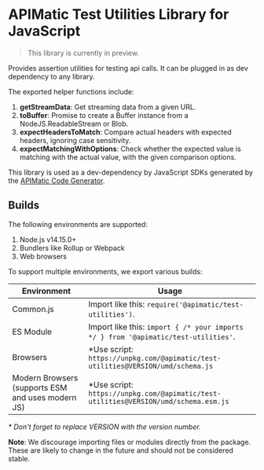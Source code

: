 # APIMatic Test Utilities Library for JavaScript

> This library is currently in preview.

Provides assertion utilities for testing api calls. It can be plugged in as dev dependency to any library.

The exported helper functions include:

1. **getStreamData**: Get streaming data from a given URL.
2. **toBuffer**: Promise to create a Buffer instance from a NodeJS.ReadableStream or Blob.
3. **expectHeadersToMatch**: Compare actual headers with expected headers, ignoring case sensitivity.
4. **expectMatchingWithOptions**: Check whether the expected value is matching with the actual value, with the given comparison options.

This library is used as a dev-dependency by JavaScript SDKs generated by the [APIMatic Code Generator](http://www.apimatic.io).

## Builds

The following environments are supported:

1. Node.js v14.15.0+
1. Bundlers like Rollup or Webpack
1. Web browsers

To support multiple environments, we export various builds:

| Environment | Usage |
| --- | --- |
| Common.js | Import like this: `require('@apimatic/test-utilities')`. |
| ES Module | Import like this: `import { /* your imports */ } from '@apimatic/test-utilities'`. |
| Browsers | *Use script: `https://unpkg.com/@apimatic/test-utilities@VERSION/umd/schema.js` |
| Modern Browsers (supports ESM and uses modern JS) | *Use script: `https://unpkg.com/@apimatic/test-utilities@VERSION/umd/schema.esm.js` |

_* Don't forget to replace VERSION with the version number._

**Note**: We discourage importing files or modules directly from the package. These are likely to change in the future and should not be considered stable.